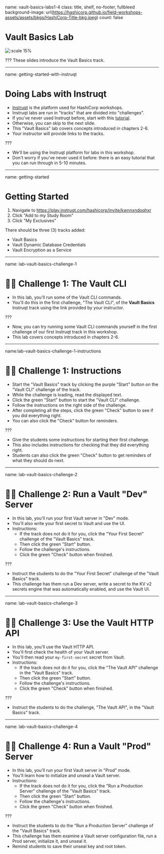 name: vault-basics-labs1-4
class: title, shelf, no-footer, fullbleed
background-image: url(https://hashicorp.github.io/field-workshops-assets/assets/bkgs/HashiCorp-Title-bkg.jpeg)
count: false

# Vault Basics Lab  

![:scale 15%](https://hashicorp.github.io/field-workshops-assets/assets/logos/logo_vault.png)

???
These slides introduce the Vault Basics track.

---
name: getting-started-with-instruqt
# Doing Labs with Instruqt
* [Instruqt](https://instruqt.com/) is the platform used for HashiCorp workshops.
* Instruqt labs are run in "tracks" that are divided into "challenges".
* If you've never used Instruqt before, start with this [tutorial](https://play.instruqt.com/instruqt/tracks/getting-started-with-instruqt).
* Otherwise, you can skip to the next slide.
* This "Vault Basics" lab covers concepts introduced in chapters 2-6.
* Your instructor will provide links to the tracks.

???
* We'll be using the Instruqt platform for labs in this workshop.
* Don't worry if you've never used it before: there is an easy tutorial that you can run through in 5-10 minutes.

---
name: getting-started
# Getting Started

1. Navigate to https://play.instruqt.com/hashicorp/invite/kwnnxndoqhxr
1. Click "Add to my Study Room"
1. Click "My Exclusives"

There should be three (3) tracks added:
* Vault Basics
* Vault Dynamic Database Credentials
* Vault Encryption as a Service


---
name: lab-vault-basics-challenge-1
# 👩‍💻 Challenge 1: The Vault CLI
* In this lab, you'll run some of the Vault CLI commands.
* You'll do this in the first challenge, "The Vault CLI", of the **Vault Basics** Instruqt track using the link provided by your instructor.

???
* Now, you can try running some Vault CLI commands yourself in the first challenge of our first Instruqt track in this workshop.
* This lab covers concepts introduced in chapters 2-6.

---
name:lab-vault-basics-challenge-1-instructions
# 👩‍💻 Challenge 1: Instructions
* Start the "Vault Basics" track by clicking the purple "Start" button on the "Vault CLI" challenge of the track.
* While the challenge is loading, read the displayed text.
* Click the green "Start" button to start the "Vault CLI" challenge.
* Follow the instructions on the right side of the challenge.
* After completing all the steps, click the green "Check" button to see if you did everything right.
* You can also click the "Check" button for reminders.

???
* Give the students some instructions for starting their first challenge.
* This also includes instructions for checking that they did everything right.
* Students can also click the green "Check" button to get reminders of what they should do next.

---
name: lab-vault-basics-challenge-2
# 👩‍💻 Challenge 2: Run a Vault "Dev" Server
* In this lab, you'll run your first Vault server in "Dev" mode.
* You'll also write your first secret to Vault and use the UI.
* Instructions:
  * If the track does not do it for you, click the "Your First Secret" challenge of the "Vault Basics" track.
  * Then click the green "Start" button.
  * Follow the challenge's instructions.
  * Click the green "Check" button when finished.

???
* Instruct the students to do the "Your First Secret" challenge of the "Vault Basics" track.
* This challenge has them run a Dev server, write a secret to the KV v2 secrets engine that was automatically enabled, and use the Vault UI.

---
name: lab-vault-basics-challenge-3
# 👩‍💻 Challenge 3: Use the Vault HTTP API
* In this lab, you'll use the Vault HTTP API.
* You'll first check the health of your Vault server.
* You'll then read your `my-first-secret` secret from Vault.
* Instructions:
  * If the track does not do it for you, click the "The Vault API" challenge in the "Vault Basics" track.
  * Then click the green "Start" button.
  * Follow the challenge's instructions.
  * Click the green "Check" button when finished.

???
* Instruct the students to do the challenge, "The Vault API", in the "Vault Basics" track.

---
name: lab-vault-basics-challenge-4
# 👩‍💻 Challenge 4: Run a Vault "Prod" Server
* In this lab, you'll run your first Vault server in "Prod" mode.
* You'll learn how to initialize and unseal a Vault server.
* Instructions:
  * If the track does not do it for you, click the "Run a Production Server" challenge of the "Vault Basics" track.
  * Then click the green "Start" button.
  * Follow the challenge's instructions.
  * Click the green "Check" button when finished.

???
* Instruct the students to do the "Run a Production Server" challenge of the "Vault Basics" track.
* This challenge has them examine a Vault server configuration file, run a Prod server, initialize it, and unseal it.
* Remind students to save their unseal key and root token.